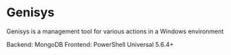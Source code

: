 # Genisys

 Genisys is a management tool for various actions in a Windows environment

 Backend: MongoDB
 Frontend: PowerShell Universal 5.6.4+
